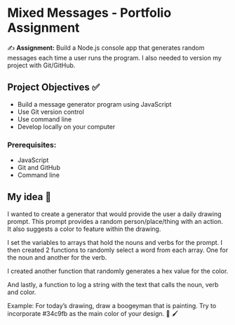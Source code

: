 # Mixed Messages - Portfolio Assignment

:writing_hand: **Assignment:** Build a Node.js console app that generates random messages each time a user runs the program. I also needed to version my project with Git/GitHub.

## Project Objectives :white_check_mark:

- Build a message generator program using JavaScript
- Use Git version control
- Use command line
- Develop locally on your computer

### Prerequisites:

- JavaScript
- Git and GitHub
- Command line

## My idea :thought_balloon:

I wanted to create a generator that would provide the user a daily drawing prompt. This prompt provides a random person/place/thing with an action. It also suggests a color to feature within the drawing.

I set the variables to arrays that hold the nouns and verbs for the prompt. I then created 2 functions to randomly select a word from each array. One for the noun and another for the verb.

I created another function that randomly generates a hex value for the color.

And lastly, a function to log a string with the text that calls the noun, verb and color.

Example:
For today’s drawing, draw a boogeyman that is painting. Try to incorporate #34c9fb as the main color of your design. :zombie: :paintbrush:
